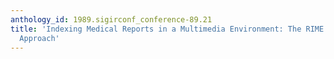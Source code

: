 ```yaml
---
anthology_id: 1989.sigirconf_conference-89.21
title: 'Indexing Medical Reports in a Multimedia Environment: The RIME Experimental
  Approach'
---
```

